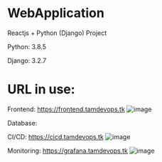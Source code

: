 # WebApplication
Reactjs + Python (Django) Project

Python: 3.8.5

Django: 3.2.7


# URL in use:
Frontend: https://frontend.tamdevops.tk
![image](https://user-images.githubusercontent.com/90249100/134755366-997b0de9-4e86-4880-8a29-dd3bea8c2799.png)


Database: 

CI/CD: https://cicd.tamdevops.tk
![image](https://user-images.githubusercontent.com/90249100/133552776-936107af-de1a-496e-be75-9ac2ae67d89b.png)

Monitoring: https://grafana.tamdevops.tk
![image](https://user-images.githubusercontent.com/90249100/133552727-2a4d8931-f582-49cc-84a7-c106a5738fd3.png)
